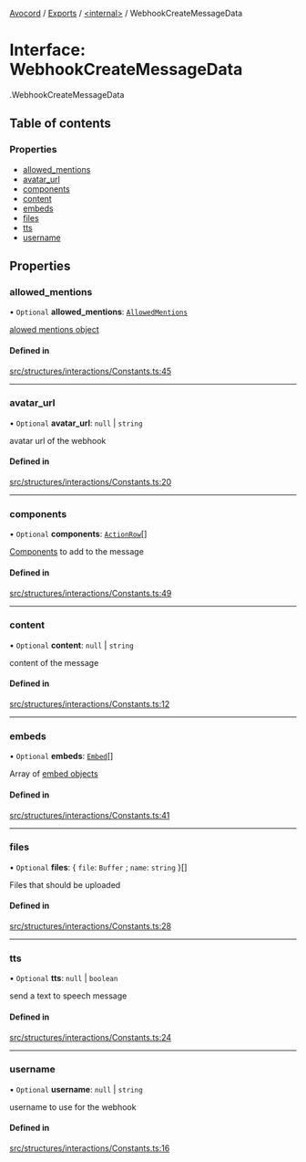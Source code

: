 [Avocord](../README.md) / [Exports](../modules.md) / [<internal\>](../modules/internal_.md) / WebhookCreateMessageData

# Interface: WebhookCreateMessageData

[<internal>](../modules/internal_.md).WebhookCreateMessageData

## Table of contents

### Properties

- [allowed\_mentions](internal_.WebhookCreateMessageData.md#allowed_mentions)
- [avatar\_url](internal_.WebhookCreateMessageData.md#avatar_url)
- [components](internal_.WebhookCreateMessageData.md#components)
- [content](internal_.WebhookCreateMessageData.md#content)
- [embeds](internal_.WebhookCreateMessageData.md#embeds)
- [files](internal_.WebhookCreateMessageData.md#files)
- [tts](internal_.WebhookCreateMessageData.md#tts)
- [username](internal_.WebhookCreateMessageData.md#username)

## Properties

### allowed\_mentions

• `Optional` **allowed\_mentions**: [`AllowedMentions`](../modules/internal_.md#allowedmentions)

[alowed mentions object](https://discord.com/developers/docs/resources/channel#allowed-mentions-object)

#### Defined in

[src/structures/interactions/Constants.ts:45](https://github.com/avocord/disonejs/blob/0170c9a/src/structures/interactions/Constants.ts#L45)

___

### avatar\_url

• `Optional` **avatar\_url**: ``null`` \| `string`

avatar url of the webhook

#### Defined in

[src/structures/interactions/Constants.ts:20](https://github.com/avocord/disonejs/blob/0170c9a/src/structures/interactions/Constants.ts#L20)

___

### components

• `Optional` **components**: [`ActionRow`](../modules/internal_.md#actionrow-1)[]

[Components](https://discord.com/developers/docs/interactions/message-components#component-object) to add to the message

#### Defined in

[src/structures/interactions/Constants.ts:49](https://github.com/avocord/disonejs/blob/0170c9a/src/structures/interactions/Constants.ts#L49)

___

### content

• `Optional` **content**: ``null`` \| `string`

content of the message

#### Defined in

[src/structures/interactions/Constants.ts:12](https://github.com/avocord/disonejs/blob/0170c9a/src/structures/interactions/Constants.ts#L12)

___

### embeds

• `Optional` **embeds**: [`Embed`](../modules/internal_.md#embed)[]

Array of [embed objects](https://discord.com/developers/docs/resources/channel#embed-object)

#### Defined in

[src/structures/interactions/Constants.ts:41](https://github.com/avocord/disonejs/blob/0170c9a/src/structures/interactions/Constants.ts#L41)

___

### files

• `Optional` **files**: { `file`: `Buffer` ; `name`: `string`  }[]

Files that should be uploaded

#### Defined in

[src/structures/interactions/Constants.ts:28](https://github.com/avocord/disonejs/blob/0170c9a/src/structures/interactions/Constants.ts#L28)

___

### tts

• `Optional` **tts**: ``null`` \| `boolean`

send a text to speech message

#### Defined in

[src/structures/interactions/Constants.ts:24](https://github.com/avocord/disonejs/blob/0170c9a/src/structures/interactions/Constants.ts#L24)

___

### username

• `Optional` **username**: ``null`` \| `string`

username to use for the webhook

#### Defined in

[src/structures/interactions/Constants.ts:16](https://github.com/avocord/disonejs/blob/0170c9a/src/structures/interactions/Constants.ts#L16)
